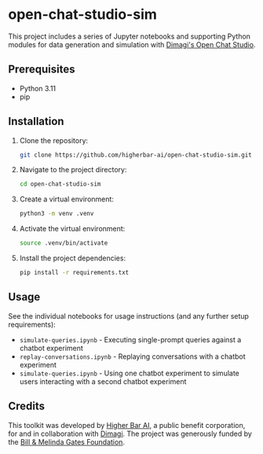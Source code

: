 # open-chat-studio-sim

This project includes a series of Jupyter notebooks and supporting Python modules for data generation and simulation 
with [Dimagi's Open Chat Studio](https://github.com/dimagi/open-chat-studio).

## Prerequisites

- Python 3.11
- pip

## Installation

1. Clone the repository:

    ```bash
    git clone https://github.com/higherbar-ai/open-chat-studio-sim.git
    ```

2. Navigate to the project directory:

    ```bash
    cd open-chat-studio-sim
    ```

3. Create a virtual environment:

    ```bash
    python3 -m venv .venv
    ```

4. Activate the virtual environment:

    ```bash
    source .venv/bin/activate
    ```

5. Install the project dependencies:

    ```bash
    pip install -r requirements.txt
    ```

## Usage

See the individual notebooks for usage instructions (and any further setup requirements):

* `simulate-queries.ipynb` - Executing single-prompt queries against a chatbot experiment 
* `replay-conversations.ipynb` - Replaying conversations with a chatbot experiment 
* `simulate-queries.ipynb` - Using one chatbot experiment to simulate users interacting with a second chatbot experiment 

## Credits

This toolkit was developed by [Higher Bar AI](https://higherbar.ai), a public benefit corporation, 
for and in collaboration with [Dimagi](https://dimagi.com). The project was generously funded by
the [Bill & Melinda Gates Foundation](https://www.gatesfoundation.org/).
